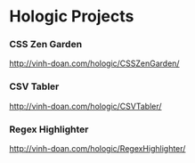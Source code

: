 # Hologic Projects
### CSS Zen Garden
http://vinh-doan.com/hologic/CSSZenGarden/
### CSV Tabler
http://vinh-doan.com/hologic/CSVTabler/
### Regex Highlighter
http://vinh-doan.com/hologic/RegexHighlighter/
